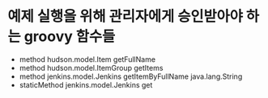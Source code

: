 # 예제 실행을 위해 관리자에게 승인받아야 하는 groovy 함수들

- method hudson.model.Item getFullName
- method hudson.model.ItemGroup getItems
- method jenkins.model.Jenkins getItemByFullName java.lang.String
- staticMethod jenkins.model.Jenkins get
